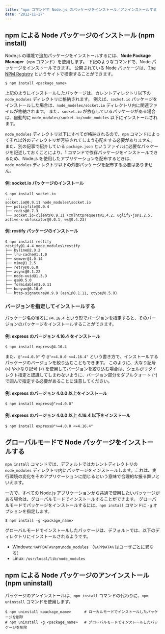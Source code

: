 ```yaml
---
title: "npm コマンドで Node.js のパッケージをインストール／アンインストールする (npm install, uninstall)"
date: "2012-11-27"
---
```


npm による Node パッケージのインストール (npm install)
----

Node.js の環境で追加パッケージをインストールするには、**Node Package Manager**（`npm` コマンド）を使用します。
下記のようなコマンドで、Node パッケージをインストールできます。
公開されている Node パッケージは、[The NPM Registry](https://npmjs.org/) というサイトで検索することができます。

```
$ npm install <package_name>
```

上記のようにインストールしたパッケージは、カレントディレクトリ以下の `node_modules` ディレクトリに格納されます。
例えば、`socket.io` パッケージをインストールした場合は、`node_modeles/socket.io` ディレクトリ内に関連ファイルが格納されます。
また、`socket.io` が依存しているパッケージがある場合は、自動的に `node_modules/socket.io/node_modules` 以下にインストールされます。

`node_modules` ディレクトリ以下にすべてが格納されるので、`npm` コマンドによってそれ以外のディレクトリが汚染されてしまう心配をする必要がありません。
また、別の記事で紹介している `package.json` というファイルに必要なパッケージを記述しておくことにより、1 コマンドで依存パッケージをインストールできるため、Node.js を使用したアプリケーションを配布するときは、`node_modules` ディレクトリ以下の外部パッケージを配布する必要はありません。

#### 例: socket.io パッケージのインストール

```
$ npm install socket.io
...
socket.io@0.9.11 node_modules\socket.io
├── policyfile@0.0.4
├── redis@0.7.3
└── socket.io-client@0.9.11 (xmlhttprequest@1.4.2, uglify-js@1.2.5, active-x-obfuscator@0.0.1, ws@0.4.23)
```

#### 例: restify パッケージのインストール

```
$ npm install restify
restify@1.4.4 node_modules\restify
├── byline@2.0.2
├── lru-cache@1.1.0
├── semver@1.0.14
├── mime@1.2.5
├── retry@0.6.0
├── async@0.1.22
├── node-uuid@1.3.3
├── qs@0.5.0
├── formidable@1.0.11
├── bunyan@0.10.0
└── http-signature@0.9.9 (asn1@0.1.11, ctype@0.5.0)
```

### バージョンを指定してインストールする

パッケージ名の後ろに `@4.16.4` という形でバージョンを指定すると、そのバージョンのパッケージをインストールすることができます。

#### 例: express のバージョン 4.16.4 をインストール

```
$ npm install express@4.16.4
```

また、`@">=4.0.0"` や `@">=4.0.0 <=4.16.4"` という書き方で、インストールするパッケージのバージョンを絞り込むこともできます。
このように、大なり記号 (`>`) や小なり記号 (`<`) を使用してバージョンを絞り込む場合は、シェルがリダイレクト指定と認識してしまわないように、バージョン部分をダブルクォート (`"`) で囲んで指定する必要があることに注意してください。

#### 例: express のバージョン 4.0.0 以上をインストール

```
$ npm install express@">=4.0.0"
```

#### 例: express のバージョン 4.0.0 以上 4.16.4 以下をインストール

```
$ npm install express@">=4.0.0 <=4.16.4"
```


グローバルモードで Node パッケージをインストールする
----

`npm install` コマンドでは、デフォルトではカレントディレクトリの `node_modules` ディレクトリ内にパッケージをインストールします。これは、実行環境の変化をそのアプリケーションに閉じるという意味で合理的な振る舞いといえます。

一方で、すべての Node.js アプリケーションから共通で使用したいパッケージがある場合は、グローバルモードでインストールすることができます。
グローバルモードでパッケージをインストールするには、`npm install` コマンドに `-g` オプションを指定します。

```
$ npm install -g <package_name>
```

グローバルモードでインストールしたパッケージは、デフォルトでは、以下のディレクトリにインストールされるようです。

* Windows: `%APPDATA%npm\node_modules` （`%APPDATA%` はユーザごとに異なる）
* Linux: `/usr/local/lib/node_modules`


npm による Node パッケージのアンインストール (npm uninstall)
----

パッケージのアンインストールは、`npm install` コマンドの代わりに、`npm uninstall` コマンドを使用します。

```
$ npm uninstall <package_name>      # ローカルモードでインストールしたパッケージを削除
# npm uninstall -g <package_name>   # グローバルモードでインストールしたパッケージを削除
```

